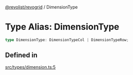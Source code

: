 [@revolist/revogrid](README.md) / DimensionType

# Type Alias: DimensionType

```ts
type DimensionType: DimensionTypeCol | DimensionTypeRow;
```

## Defined in

[src/types/dimension.ts:5](https://github.com/revolist/revogrid/blob/834ef2bcc7d11d36bb9e66716a7f07087a633494/src/types/dimension.ts#L5)
